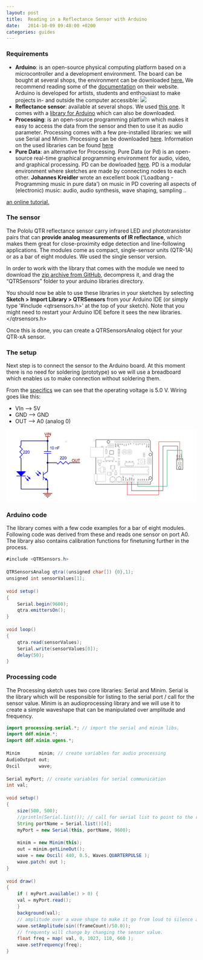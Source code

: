 ```yaml
---
layout: post
title:  Reading in a Reflectance Sensor with Arduino
date:   2014-10-09 09:48:00 +0200
categories: guides
---
```

### Requirements

*   **Arduino**: is an open-source physical computing platform based on a microcontroller and a development environment. The board can be bought at several shops, the environment can be downloaded [here.](http://arduino.cc/en/Main/Software) We recommend reading some of the [documentation](http://arduino.cc/en/Guide/HomePage) on their website.
    Arduino is developed for artists, students and enthousiast to make projects in- and outside the computer accessible: ![](/media/posts/2014-11-05-reading-reflectance-sensor/maudArduino.png)
*   **Reflectance sensor**: available at several shops. We used [this one](http://www.pololu.com/product/959). It comes with a [library for Arduino](https://github.com/pololu/qtr-sensors-arduino) which can also be downloaded.
*   **Processing**: is an open-source programming platform which makes it easy to access the data from the sensor and then to use it as audio parameter. Processing comes with a few pre-installed libraries: we will use Serial and Minim. Processing can be downloaded [here](https://www.processing.org/download/). Information on the used libraries can be found [here](https://www.processing.org/reference/libraries/)
*   **Pure Data**: an alternative for Processing. Pure Data (or Pd) is an open-source real-time graphical programming environment for audio, video, and graphical processing. PD can be dowloaded [here](http://puredata.info/). PD is a modular environment where sketches are made by connecting nodes to each other. **Johannes Kreidler** wrote an excellent book ('Loadbang - Programming music in pure data') on music in PD covering all aspects of (electronic) music: audio, audio synthesis, wave shaping, sampling ..

[an online tutorial.](http://www.pd-tutorial.com/)

### The sensor

The Pololu QTR reflectance sensor carry infrared LED and phototransistor pairs that can **provide analog measurements of IR reflectance**, which makes them great for close-proximity edge detection and line-following applications. The modules come as compact, single-sensor units (QTR-1A) or as a bar of eight modules. We used the single sensor version.

In order to work with the library that comes with the module we need to download the [zip archive from GitHub](https://github.com/pololu/qtr-sensors-arduino), decompress it, and drag the “QTRSensors” folder to your arduino libraries directory.

You should now be able to use these libraries in your sketches by selecting **Sketch > Import Library > QTRSensors** from your Arduino IDE (or simply type '#include <qtrsensors.h>' at the top of your sketch). Note that you might need to restart your Arduino IDE before it sees the new libraries.</qtrsensors.h>

Once this is done, you can create a QTRSensorsAnalog object for your QTR-xA sensor.

### The setup

Next step is to connect the sensor to the Arduino board. At this moment there is no need for soldering (prototype) so we will use a breadboard which enables us to make connection without soldering them.

From the [specifics](http://www.pololu.com/product/959) we can see that the operating voltage is 5.0 V. Wiring goes like this:

*   VIn --> 5V
*   GND --> GND
*   OUT --> A0 (analog 0)

![](/media/posts/2014-11-05-reading-reflectance-sensor/wiring.png)

### Arduino code

The library comes with a few code examples for a bar of eight modules. Following code was derived from these and reads one sensor on port A0\. The library also contains calibration functions for finetuning further in the process.

```java
#include <QTRSensors.h>

QTRSensorsAnalog qtra((unsigned char[]) {0},1);
unsigned int sensorValues[1];

void setup()
{
    Serial.begin(9600);
    qtra.emittersOn();
}

void loop()
{
    qtra.read(sensorValues);
    Serial.write(sensorValues[0]);
    delay(50);
}
```

### Processing code

The Processing sketch uses two core libraries: Serial and Minim. Serial is the library which will be responsible for listing to the serial port / call for the sensor value. Minim is an audioprocessing library and we will use it to create a simple waveshape that can be manipulated over amplitude and frequency.

```java
import processing.serial.*; // import the serial and minim libs.
import ddf.minim.*;
import ddf.minim.ugens.*;

Minim       minim; // create variables for audio processing
AudioOutput out;
Oscil       wave;

Serial myPort; // create variables for serial communication
int val;

void setup()
{
    size(500, 500);
    //println(Serial.list()); // call for serial list to point to the right one.
    String portName = Serial.list()[4];
    myPort = new Serial(this, portName, 9600);

    minim = new Minim(this);
    out = minim.getLineOut();
    wave = new Oscil( 440, 0.5, Waves.QUARTERPULSE );
    wave.patch( out );
}

void draw()
{
    if ( myPort.available() > 0) {
    val = myPort.read();
    }
    background(val);
    // amplitude over a wave shape to make it go from loud to silence and back.
    wave.setAmplitude(sin((frameCount)/50.0));
    // frequenty will change by changing the sensor value.
    float freq = map( val, 0, 1023, 110, 660 );
    wave.setFrequency(freq);
}
```
